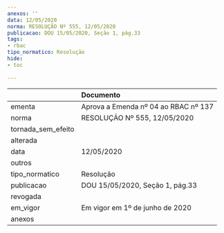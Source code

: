 ```yaml
---
anexos: ''
data: 12/05/2020
norma: RESOLUÇÃO Nº 555, 12/05/2020
publicacao: DOU 15/05/2020, Seção 1, pág.33
tags:
- rbac
tipo_normatico: Resolução
hide: 
- toc 
 
---
```


|                    | Documento                            |
|:-------------------|:-------------------------------------|
| ementa             | Aprova a Emenda nº 04 ao RBAC nº 137 |
| norma              | RESOLUÇÃO Nº 555, 12/05/2020         |
| tornada_sem_efeito |                                      |
| alterada           |                                      |
| data               | 12/05/2020                           |
| outros             |                                      |
| tipo_normatico     | Resolução                            |
| publicacao         | DOU 15/05/2020, Seção 1, pág.33      |
| revogada           |                                      |
| em_vigor           | Em vigor em 1º de junho de 2020      |
| anexos             |                                      |